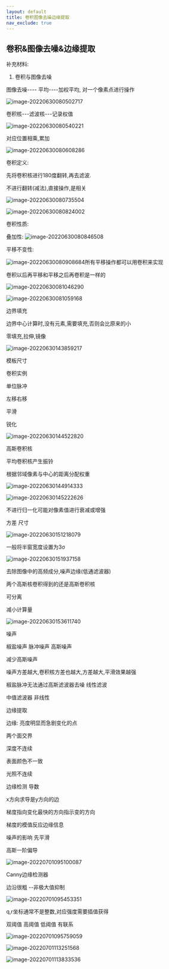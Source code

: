 ```yaml
---
layout: default
title: 卷积图像去噪边缘提取
nav_exclude: true
---
```


## 卷积&图像去噪&边缘提取

补充材料:

1.   卷积与图像去噪

图像去噪---- 平均----加权平均, 对一个像素点进行操作

![image-20220630080502717](https://s2.loli.net/2022/06/30/h4v6RposxMaGVBE.png)

卷积核---滤波核---记录权值

![image-20220630080540221](https://s2.loli.net/2022/06/30/2IWSxPfDNuaqcyO.png)

对应位置相乘,累加

![image-20220630080608286](https://s2.loli.net/2022/06/30/r6PfkeldOpsXYRH.png)

卷积定义:

先将卷积核进行180度翻转,再去滤波.

不进行翻转(减法),直接操作,是相关

![image-20220630080735504](https://s2.loli.net/2022/06/30/O81pbuWdkFMhTJ6.png)

![image-20220630080824002](https://s2.loli.net/2022/06/30/GRj4OHUMzxSw6Q1.png)

卷积性质:

叠加性: ![image-20220630080846508](https://s2.loli.net/2022/06/30/dVBbicEIUGhDq9w.png)

平移不变性:

![image-20220630080908684](https://s2.loli.net/2022/06/30/erF3v5J9ROIZtgi.png)所有平移操作都可以用卷积来实现

卷积以后再平移和平移之后再卷积是一样的

![image-20220630081046290](https://s2.loli.net/2022/06/30/oxRkz2VaDdpvjLg.png)

![image-20220630081059168](https://s2.loli.net/2022/06/30/5Klf3NCGJ27ucRY.png)

边界填充

边界中心计算时,没有元素,需要填充,否则会比原来的小

零填充,拉伸,镜像

![image-20220630143859217](https://s2.loli.net/2022/07/01/7DAauYvjL6fdz18.png)

模板尺寸

卷积实例

单位脉冲

左移右移

平滑

锐化

![image-20220630144522820](https://s2.loli.net/2022/07/01/mghd1xY32Oq6X9z.png)





高斯卷积核

平均卷积核产生振铃

根据邻域像素与中心的距离分配权重

![image-20220630144914333](https://s2.loli.net/2022/06/30/wh4TmtbCaESN195.png)

![image-20220630145222626](https://s2.loli.net/2022/07/01/VTesJIL8K5ou1jA.png)

不进行归一化可能对像素值进行衰减或增强

方差 尺寸

![image-20220630151218079](https://s2.loli.net/2022/07/01/yJCU14TL2vBghNE.png)

一般将半窗宽度设置为3σ

![image-20220630151937158](https://s2.loli.net/2022/06/30/I7Zvw4mpj1eFbME.png)

去除图像中的高频成分,噪声边缘(低通滤波器)

两个高斯核卷积得到的还是高斯卷积核

可分离

减小计算量

  ![image-20220630153611740](https://s2.loli.net/2022/06/30/ziuBAjkI2ec4Rqx.png)

 噪声

椒盐噪声 脉冲噪声 高斯噪声

减少高斯噪声

噪声方差越大,卷积核方差也越大,方差越大,平滑效果越强

椒盐脉冲无法通过高斯滤波器去噪 线性滤波

中值滤波器 非线性



边缘提取

边缘: 亮度明显而急剧变化的点

两个面交界

深度不连续

表面颜色不一致

光照不连续

边缘检测 导数 

x方向求导是y方向的边

梯度指向变化最快的方向指示变的方向

梯度的模值反应边缘信息

噪声的影响 先平滑

高斯一阶偏导

![image-20220701095100087](C:/Users/yangshuo/AppData/Roaming/Typora/typora-user-images/image-20220701095100087.png)

Canny边缘检测器

边沿很粗 --非极大值抑制

![image-20220701095453351](C:/Users/yangshuo/AppData/Roaming/Typora/typora-user-images/image-20220701095453351.png)

q,r坐标通常不是整数,对应强度需要插值获得

双阈值 高阈值 低阈值 有联系

![image-20220701095759059](C:/Users/yangshuo/AppData/Roaming/Typora/typora-user-images/image-20220701095759059.png)

![image-20220701113251568](C:/Users/yangshuo/AppData/Roaming/Typora/typora-user-images/image-20220701113251568.png)

![image-20220701113833536](C:/Users/yangshuo/AppData/Roaming/Typora/typora-user-images/image-20220701113833536.png)
